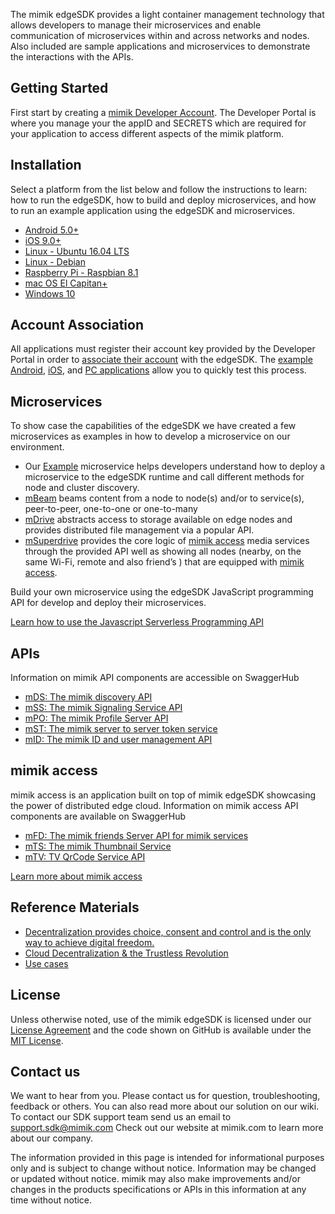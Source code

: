 The mimik edgeSDK provides a light container management technology that allows developers to manage their microservices and enable communication of microservices within and across networks and nodes. Also included are sample applications and microservices to demonstrate the interactions with the APIs.

## Getting Started

First start by creating a [mimik Developer Account](https://developers.mimik360.com/docs/1.1.0/getting-started/creating-a-developer-account.html). The Developer Portal is where you manage your the appID and SECRETS which are required for your application to access different aspects of the mimik platform.

## Installation

Select a platform from the list below and follow the instructions to learn: how to run the edgeSDK, how to build and deploy microservices, and how to run an example application using the edgeSDK and microservices.

- [Android 5.0+](https://developers.mimik360.com/docs/1.1.0/installation/android.html)
- [iOS 9.0+](https://developers.mimik360.com/docs/1.1.0/installation/ios.html)
- [Linux - Ubuntu 16.04 LTS](https://developers.mimik360.com/docs/1.1.0/installation/linux-ubuntu.html)
- [Linux - Debian](https://developers.mimik360.com/docs/1.1.0/installation/linux-debian.html)
- [Raspberry Pi - Raspbian 8.1](https://developers.mimik360.com/docs/1.1.0/installation/raspberry-pi.html)
- [mac OS El Capitan+](https://developers.mimik360.com/docs/1.1.0/installation/macos.html)
- [Windows 10](https://developers.mimik360.com/docs/1.1.0/installation/windows.html)

## Account Association

All applications must register their account key provided by the Developer Portal in order to [associate their account](https://developers.mimik360.com/docs/1.1.0/getting-started/account-association.html) with the edgeSDK. The [example Android](https://developers.mimik360.com/docs/1.1.0/example-apps/how-to-run-edgesdk-example-app-on-android.html), [iOS](https://developers.mimik360.com/docs/1.1.0/example-apps/how-to-run-edgesdk-example-app-on-ios.html), and [PC applications](https://developers.mimik360.com/docs/1.1.0/example-apps/how-to-run-edgesdk-example-app-on-linux-ubuntu.html) allow you to quickly test this process.

## Microservices

To show case the capabilities of the edgeSDK we have created a few microservices as examples in how to develop a microservice on our environment.

- Our [Example](https://developers.mimik360.com/docs/1.1.0/microservices/how-to-deploy-example-microservice.html) microservice helps developers understand how to deploy a microservice to the edgeSDK runtime and call different methods for node and cluster discovery.
- [mBeam](https://developers.mimik360.com/docs/1.1.0/microservices/how-to-deploy-mbeam-microservice.html) beams content from a node to node(s) and/or to service(s), peer-to-peer, one-to-one or one-to-many
- [mDrive](https://developers.mimik360.com/docs/1.1.0/microservices/how-to-deploy-mdrive-microservice.html) abstracts access to storage available on edge nodes and provides distributed file management via a popular API.
- [mSuperdrive](https://developers.mimik360.com/docs/1.1.0/microservices/how-to-deploy-msuperdrive-microservice.html) provides the core logic of [mimik access](#access) media services through the provided API well as showing all nodes (nearby, on the same Wi-Fi, remote and also friend’s ) that are equipped with [mimik access](#access).

Build your own microservice using the edgeSDK JavaScript programming API for develop and deploy their microservices.

[Learn how to use the Javascript Serverless Programming API](https://developers.mimik360.com/docs/1.1.0/resources/how-to-use-mimik-serverless-javascript-programming-api.html)

## APIs

Information on mimik API components are accessible on SwaggerHub

- [mDS: The mimik discovery API](https://app.swaggerhub.com/apis/mimik/mDS)
- [mSS: The mimik Signaling Service API](https://app.swaggerhub.com/apis/mimik/mSS)
- [mPO: The mimik Profile Server API](https://app.swaggerhub.com/apis/mimik/mPO)
- [mST: The mimik server to server token service](https://app.swaggerhub.com/apis/mimik/mST)
- [mID: The mimik ID and user management API](https://app.swaggerhub.com/apis/mimik/mID)

## mimik access

mimik access is an application built on top of mimik edgeSDK showcasing the power of distributed edge cloud. Information on mimik access API components are available on SwaggerHub

- [mFD: The mimik friends Server API for mimik services](https://app.swaggerhub.com/apis/mimik/mFD)
- [mTS: The mimik Thumbnail Service](https://app.swaggerhub.com/apis/mimik/mTS)
- [mTV: TV QrCode Service API](https://app.swaggerhub.com/apis/mimik/mTV)

[Learn more about mimik access](http://access.mimik.com)

## Reference Materials

- [Decentralization provides choice, consent and control and is the only way to achieve digital freedom.](https://mimik.com/siavash-alamouti-keynote-at-ieee-pimrc17)
- [Cloud Decentralization & the Trustless Revolution](https://mimik.com/cloud-decentralization-trustless-revolution)
- [Use cases](https://mimik.com/use-cases)

## License

Unless otherwise noted, use of the mimik edgeSDK is licensed under our [License Agreement](/license.html) and the code shown on GitHub is available under the [MIT License](http://opensource.org/licenses/MIT).

## Contact us

We want to hear from you. Please contact us for question, troubleshooting, feedback or others. You can also read more about our solution on our wiki. To contact our SDK support team send us an email to [support.sdk@mimik.com](mailto:support.sdk@mimik.com) Check out our website at mimik.com to learn more about our company.

The information provided in this page is intended for informational purposes only and is subject to change without notice. Information may be changed or updated without notice. mimik may also make improvements and/or changes in the products specifications or APIs in this information at any time without notice.
